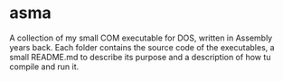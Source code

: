 # asma
A collection of my small COM executable for DOS, written in Assembly years back. Each folder contains the source code of the executables, a small README.md to describe its purpose and a description of how tu compile and run it.
